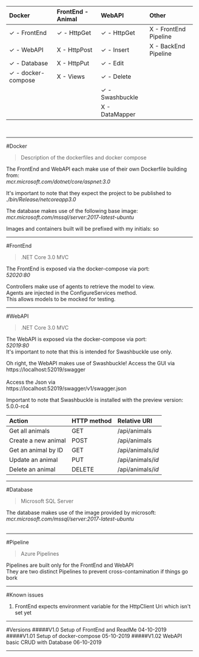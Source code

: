 
| Docker            | FrontEnd - Animal | WebAPI        | Other |
|:-------------------|:-----------------|:--------------|:--------------|
| ✓ - FrontEnd        | ✓ - HttpGet     | ✓ - HttpGet  |  X - FrontEnd Pipeline |
| ✓ - WebAPI          | X - HttpPost    | ✓ - Insert    |  X - BackEnd Pipeline |
| ✓ - Database        | X - HttpPut     | ✓ - Edit      | 
| ✓ - docker-compose  | X - Views       | ✓ - Delete    |
|                     |                 | ✓ - Swashbuckle |
|                     |                 | X - DataMapper 
&nbsp;
___
#Docker
>Description of the dockerfiles and docker compose                                           


The FrontEnd and WebAPI each make use of their own Dockerfile building from:   <br>
*mcr.microsoft.com/dotnet/core/aspnet:3.0 <br>*

It's important to note that they expect the project to be published to <br>
*./bin/Release/netcoreapp3.0  <br>*

The database makes use of the following base image: <br>
*mcr.microsoft.com/mssql/server:2017-latest-ubuntu* <br>

Images and containers built will be prefixed with my initials: so

___
#FrontEnd
>.NET Core 3.0 MVC   


The FrontEnd is exposed via the docker-compose via port: <br>
*52020:80*

Controllers make use of agents to retrieve the model to view. <br> 
Agents are injected in the ConfigureServices method.<br>
This allows models to be mocked for testing.
___
#WebAPI
>.NET Core 3.0 MVC   


The WebAPI is exposed via the docker-compose via port: <br>
*52019:80* <br> 
It's important to note that this is intended for Swashbuckle use only. <br> 

Oh right, the WebAPI makes use of Swashbuckle!
Access the GUI via <br>
https://localhost:52019/swagger  
<br> 
Access the Json via  <br>
https://localhost:52019/swagger/v1/swagger.json

Important to note that Swashbuckle is installed with the preview version: <br>
 5.0.0-rc4

 | Action             | HTTP method     | Relative URI       |
|:--------------------|:----------------|:-------------------|
| Get all animals     | GET             | /api/animals       |  
| Create a new animal | POST            | /api/animals       | 
| Get an animal by ID | GET             | /api/animals/*id*  |  
| Update an animal    | PUT             | /api/animals/*id*  | 
| Delete an animal    | DELETE          | /api/animals/*id*  |

___
#Database
>Microsoft SQL Server   


The database makes use of the image provided by microsoft: <br>
*mcr.microsoft.com/mssql/server:2017-latest-ubuntu*  
<br>
___
#Pipeline
>Azure Pipelines


Pipelines are built only for the FrontEnd and WebAPI <br>
They are two distinct Pipelines to prevent cross-contamination if things go bork
&nbsp;
___
#Known issues
1. FrontEnd expects environment variable for the HttpClient Uri which isn't set yet
&nbsp;
___
#Versions
#####V1.0 Setup of FrontEnd and ReadMe 04-10-2019
#####V1.01 Setup of docker-compose 05-10-2019
#####V1.02 WebAPI basic CRUD with Database 06-10-2019
___
